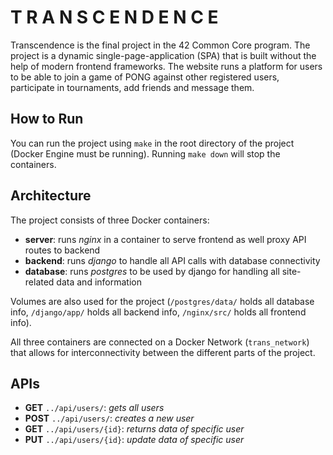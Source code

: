 # T R A N S C E N D E N C E

Transcendence is the final project in the 42 Common Core program. The project is a dynamic single-page-application (SPA) that is built without the help of modern frontend frameworks. The website runs a platform for users to be able to join a game of PONG against other registered users, participate in tournaments, add friends and message them.

## How to Run

You can run the project using `make` in the root directory of the project (Docker Engine must be running).
Running `make down` will stop the containers.

## Architecture

The project consists of three Docker containers:
- **server**: runs *nginx* in a container to serve frontend as well proxy API routes to backend
- **backend**: runs *django* to handle all API calls with database connectivity
- **database**: runs *postgres* to be used by django for handling all site-related data and information

Volumes are also used for the project (`/postgres/data/` holds all database info, `/django/app/` holds all backend info, `/nginx/src/` holds all frontend info).

All three containers are connected on a Docker Network (`trans_network`) that allows for interconnectivity between the different parts of the project.

## APIs

- **GET** `../api/users/`: *gets all users*
- **POST** `../api/users/`: *creates a new user*
- **GET** `../api/users/{id}`: *returns data of specific user*
- **PUT** `../api/users/{id}`: *update data of specific user*
